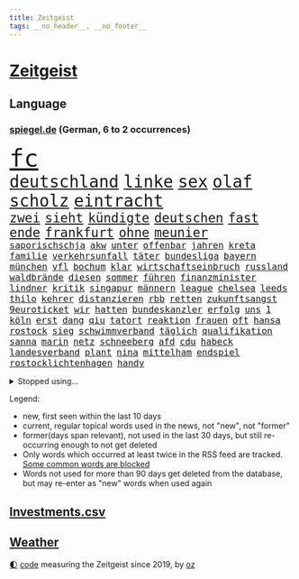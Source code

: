 ```yaml
---
title: Zeitgeist
tags: __no_header__, __no_footer__
---
```


# [Zeitgeist](https://oliz.io/zeitgeist/)

## Language

<h3><a href="https://www.spiegel.de" target="_blank">spiegel.de</a> (German, 6 to 2 occurrences)</h3>
<p style="font-family:monospace">
<span style="font-size:32pt"><a href="news_links.html#fc" class="current">fc</a></span>
<br>
<span style="font-size:22pt"><a href="news_links.html#deutschland" class="current">deutschland</a></span>
<span style="font-size:22pt"><a href="news_links.html#linke" class="current">linke</a></span>
<span style="font-size:22pt"><a href="news_links.html#sex" class="current">sex</a></span>
<span style="font-size:22pt"><a href="news_links.html#olaf" class="current">olaf</a></span>
<span style="font-size:22pt"><a href="news_links.html#scholz" class="current">scholz</a></span>
<span style="font-size:22pt"><a href="news_links.html#eintracht" class="current">eintracht</a></span>
<br>
<span style="font-size:17pt"><a href="news_links.html#zwei" class="current">zwei</a></span>
<span style="font-size:17pt"><a href="news_links.html#sieht" class="current">sieht</a></span>
<span style="font-size:17pt"><a href="news_links.html#kündigte" class="current">kündigte</a></span>
<span style="font-size:17pt"><a href="news_links.html#deutschen" class="current">deutschen</a></span>
<span style="font-size:17pt"><a href="news_links.html#fast" class="current">fast</a></span>
<span style="font-size:17pt"><a href="news_links.html#ende" class="current">ende</a></span>
<span style="font-size:17pt"><a href="news_links.html#frankfurt" class="current">frankfurt</a></span>
<span style="font-size:17pt"><a href="news_links.html#ohne" class="current">ohne</a></span>
<span style="font-size:17pt"><a href="news_links.html#meunier" class="new">meunier</a></span>
<br>
<span style="font-size:12pt"><a href="news_links.html#saporischschja" class="current">saporischschja</a></span>
<span style="font-size:12pt"><a href="news_links.html#akw" class="current">akw</a></span>
<span style="font-size:12pt"><a href="news_links.html#unter" class="current">unter</a></span>
<span style="font-size:12pt"><a href="news_links.html#offenbar" class="current">offenbar</a></span>
<span style="font-size:12pt"><a href="news_links.html#jahren" class="current">jahren</a></span>
<span style="font-size:12pt"><a href="news_links.html#kreta" class="current">kreta</a></span>
<span style="font-size:12pt"><a href="news_links.html#familie" class="current">familie</a></span>
<span style="font-size:12pt"><a href="news_links.html#verkehrsunfall" class="current">verkehrsunfall</a></span>
<span style="font-size:12pt"><a href="news_links.html#täter" class="current">täter</a></span>
<span style="font-size:12pt"><a href="news_links.html#bundesliga" class="current">bundesliga</a></span>
<span style="font-size:12pt"><a href="news_links.html#bayern" class="current">bayern</a></span>
<span style="font-size:12pt"><a href="news_links.html#münchen" class="current">münchen</a></span>
<span style="font-size:12pt"><a href="news_links.html#vfl" class="current">vfl</a></span>
<span style="font-size:12pt"><a href="news_links.html#bochum" class="current">bochum</a></span>
<span style="font-size:12pt"><a href="news_links.html#klar" class="current">klar</a></span>
<span style="font-size:12pt"><a href="news_links.html#wirtschaftseinbruch" class="current">wirtschaftseinbruch</a></span>
<span style="font-size:12pt"><a href="news_links.html#russland" class="current">russland</a></span>
<span style="font-size:12pt"><a href="news_links.html#waldbrände" class="current">waldbrände</a></span>
<span style="font-size:12pt"><a href="news_links.html#diesen" class="current">diesen</a></span>
<span style="font-size:12pt"><a href="news_links.html#sommer" class="current">sommer</a></span>
<span style="font-size:12pt"><a href="news_links.html#führen" class="current">führen</a></span>
<span style="font-size:12pt"><a href="news_links.html#finanzminister" class="current">finanzminister</a></span>
<span style="font-size:12pt"><a href="news_links.html#lindner" class="current">lindner</a></span>
<span style="font-size:12pt"><a href="news_links.html#kritik" class="current">kritik</a></span>
<span style="font-size:12pt"><a href="news_links.html#singapur" class="current">singapur</a></span>
<span style="font-size:12pt"><a href="news_links.html#männern" class="current">männern</a></span>
<span style="font-size:12pt"><a href="news_links.html#league" class="current">league</a></span>
<span style="font-size:12pt"><a href="news_links.html#chelsea" class="current">chelsea</a></span>
<span style="font-size:12pt"><a href="news_links.html#leeds" class="new">leeds</a></span>
<span style="font-size:12pt"><a href="news_links.html#thilo" class="new">thilo</a></span>
<span style="font-size:12pt"><a href="news_links.html#kehrer" class="new">kehrer</a></span>
<span style="font-size:12pt"><a href="news_links.html#distanzieren" class="new">distanzieren</a></span>
<span style="font-size:12pt"><a href="news_links.html#rbb" class="current">rbb</a></span>
<span style="font-size:12pt"><a href="news_links.html#retten" class="current">retten</a></span>
<span style="font-size:12pt"><a href="news_links.html#zukunftsangst" class="new">zukunftsangst</a></span>
<span style="font-size:12pt"><a href="news_links.html#9euroticket" class="current">9euroticket</a></span>
<span style="font-size:12pt"><a href="news_links.html#wir" class="current">wir</a></span>
<span style="font-size:12pt"><a href="news_links.html#hatten" class="current">hatten</a></span>
<span style="font-size:12pt"><a href="news_links.html#bundeskanzler" class="current">bundeskanzler</a></span>
<span style="font-size:12pt"><a href="news_links.html#erfolg" class="current">erfolg</a></span>
<span style="font-size:12pt"><a href="news_links.html#uns" class="current">uns</a></span>
<span style="font-size:12pt"><a href="news_links.html#1" class="current">1</a></span>
<span style="font-size:12pt"><a href="news_links.html#köln" class="current">köln</a></span>
<span style="font-size:12pt"><a href="news_links.html#erst" class="current">erst</a></span>
<span style="font-size:12pt"><a href="news_links.html#dang" class="current">dang</a></span>
<span style="font-size:12pt"><a href="news_links.html#qiu" class="current">qiu</a></span>
<span style="font-size:12pt"><a href="news_links.html#tatort" class="current">tatort</a></span>
<span style="font-size:12pt"><a href="news_links.html#reaktion" class="current">reaktion</a></span>
<span style="font-size:12pt"><a href="news_links.html#frauen" class="current">frauen</a></span>
<span style="font-size:12pt"><a href="news_links.html#oft" class="current">oft</a></span>
<span style="font-size:12pt"><a href="news_links.html#hansa" class="current">hansa</a></span>
<span style="font-size:12pt"><a href="news_links.html#rostock" class="current">rostock</a></span>
<span style="font-size:12pt"><a href="news_links.html#sieg" class="current">sieg</a></span>
<span style="font-size:12pt"><a href="news_links.html#schwimmverband" class="new">schwimmverband</a></span>
<span style="font-size:12pt"><a href="news_links.html#täglich" class="current">täglich</a></span>
<span style="font-size:12pt"><a href="news_links.html#qualifikation" class="current">qualifikation</a></span>
<span style="font-size:12pt"><a href="news_links.html#sanna" class="current">sanna</a></span>
<span style="font-size:12pt"><a href="news_links.html#marin" class="current">marin</a></span>
<span style="font-size:12pt"><a href="news_links.html#netz" class="current">netz</a></span>
<span style="font-size:12pt"><a href="news_links.html#schneeberg" class="new">schneeberg</a></span>
<span style="font-size:12pt"><a href="news_links.html#afd" class="current">afd</a></span>
<span style="font-size:12pt"><a href="news_links.html#cdu" class="current">cdu</a></span>
<span style="font-size:12pt"><a href="news_links.html#habeck" class="current">habeck</a></span>
<span style="font-size:12pt"><a href="news_links.html#landesverband" class="current">landesverband</a></span>
<span style="font-size:12pt"><a href="news_links.html#plant" class="current">plant</a></span>
<span style="font-size:12pt"><a href="news_links.html#nina" class="current">nina</a></span>
<span style="font-size:12pt"><a href="news_links.html#mittelham" class="new">mittelham</a></span>
<span style="font-size:12pt"><a href="news_links.html#endspiel" class="current">endspiel</a></span>
<span style="font-size:12pt"><a href="news_links.html#rostocklichtenhagen" class="new">rostocklichtenhagen</a></span>
<span style="font-size:12pt"><a href="news_links.html#handy" class="current">handy</a></span>
</p>
<details>
<summary>Stopped using...</summary>
<p class="former" style="font-size:12pt">
bemüht(669) kohle(668) richtigen(668) verfolgen(668) alarm(667) bundesamt(667) esken(667) saskia(667) vergewaltigung(667) welchem(667) arzt(666) bundesländer(666) fünfte(666) kollegen(666) lehrer(666) cdupolitiker(665) erholung(665) freien(665) konservativen(665) stoppen(665) verdient(665) beschwerde(664) genannt(664) klimaneutral(664) torjäger(664) wald(664) 26(663) babys(663) digitaler(663) drama(663) drosten(663) lockdowns(663) taylor(663) verwirrung(663) weitergeht(663) ändert(663) erinnerungen(662) gesorgt(662) lehnen(662) oberste(662) verhängen(662) vielerorts(662) vorzeitig(662) vorübergehend(662) berichte(661) bmw(661) entlassen(661) frank(661) halben(661) rückschlag(661) spur(661) teilnehmen(661) usbehörden(661) deswegen(660) lager(660) passen(660) reiner(660) verteidigungsministerin(660) ziemlich(660) 2011(659) csuchef(659) januar(659) jüdische(659) konzerne(659) lieben(659) partner(659) streitkräfte(659) umso(659) beeinflussen(658) folgte(658) genutzt(658) gewerkschaft(658) hunderten(658) i(658) ließen(658) menschenleben(658) rassistische(658) sicherte(658) stoppt(658) weshalb(658) 130(657) amerikanischen(657) behandeln(657) bekamen(657) härter(657) kritische(657) messi(657) netflix(657) rafael(657) reichte(657) respekt(657) restaurants(657) wies(657) wirtschaftlichen(657) wohnen(657) zinsen(657) bundesweite(656) dicht(656) gemeinsamen(656) nahen(656) venezuela(656) versteckt(656) verstärkt(656) bekämpfen(655) gestrichen(655) kräftig(655) ministerpräsidenten(655) nordsee(655) stimme(655) anschläge(654) beschließen(654) crash(654) minderjährige(654) texas(654) abgesetzt(653) bestimmten(653) distanz(653) schreibt(653) stärke(653) 10(652) ausschuss(652) mitglieder(652) vorstellen(652) abgehört(651) coronapolitik(651) durchsuchungen(651) gering(651) kehrte(651) nordirland(651) roman(651) stuft(651) unbedingt(651) verlauf(651) aufgegeben(650) freilassung(650) journalistin(650) sinn(650) viertelfinale(650) berater(649) brauche(649) größeren(649) half(649) kontrollen(649) beschränkungen(648) gekauft(648) gestoppt(648) goldenen(648) kunst(648) privat(648) gesetze(647) option(647) aktivistin(646) berühmte(646) ehepaar(646) feld(646) euparlament(645) gerechnet(645) spotify(645) aktie(644) behalten(644) echten(644) sachsens(644) ordnung(643) verfassung(643) überstanden(643) laufenden(642) text(642) argentinien(641) nationalen(641) sergio(641) springen(641) stiegen(641) vorgelegt(641) zurückgegangen(641) präsidentenwahl(639) ausrüstung(638) schießen(638) digital(637) top(637) kate(636) insassen(635) trauern(633) ämter(632) 76(630) gehörte(630) schwung(630) klimaziele(628) beweise(627) bundeswehrsoldaten(627) palmer(626) kapitel(624) vorläufig(624) angeboten(623) gesundheitliche(623) termine(620) athletinnen(619) coronaimpfungen(617) herausforderungen(617) beendete(615) erhebliche(614) annäherung(613) staatsoberhaupt(609) inseln(607) daheim(603) betrunkener(602) reihen(602) ausgemacht(601) gesetzlichen(600) quadratmeter(600) vereins(598) möglichkeit(594) ärgern(594) berühmtesten(590) brutalen(586) leiter(585) stopp(584) motivation(574) spritze(573) schlaf(564) niederländer(562) währung(557) gewinne(556) infos(556) zusätzlichen(556) gemüse(546) fuhren(541) konkreten(527) haiti(523) direkten(514) hochschulen(514) fängt(508) rum(506) happy(503) verantwortliche(499) zusammengebrochen(495) reue(494) 2001(486) unis(482) bka(457) fußballnationalmannschaft(456) brian(454) 25jährige(440) hofmann(437) kontinent(431) gegend(428) gesichtet(419) sammelt(409) fluggesellschaften(405) staatschefs(404) unseres(402) zerstörte(399) astronomen(398) liebt(397) arme(396) zwingen(394) sätze(390) 9(388) düster(386) erpressen(386) britisches(384) rekordwert(383) autoren(382) floh(381) fühlte(379) geldstrafen(378) dominieren(374) knie(373) bedankt(372) flut(372) verstorben(372) superstars(371) winde(367) beliebte(366) flutkatastrophe(364) forschungsteam(364) fällig(364) hochwasser(363) immobilienmarkt(363) ahrtal(361) siebzigerjahren(361) kameras(360) norwegischen(359) äußerung(359) wechselte(358) highlights(356) komitee(356) berühmteste(349) erhofft(349) alternative(345) häfen(343) gewidmet(341) börsen(340) gewohnt(340) rückgabe(339) tabellenführer(337) moderner(335) überraschende(333) niedergang(332) social(332) ussoldaten(331) gehälter(328) ließe(328) momente(327) ausgeschöpft(326) fifa(326) illegaler(326) eindeutig(325) gewandt(325) staatspräsident(324) kalten(323) teamkollege(323) staatsanwältin(318) umbruch(318) wittert(316) wachsende(315) fracht(314) tiger(314) konflikts(311) abhängigkeit(307) absicht(307) einigt(307) mutmaßliches(307) staatssekretär(306) grafiken(305) jeffrey(304) beschlagnahmen(301) minus(299) unterhaus(298) siebten(297) station(297) beider(296) mehrfamilienhaus(296) erneutes(294) fluglinie(294) hofreiter(293) mächtig(290) suizid(290) kombination(288) spürbar(288) kredite(286) plastikmüll(286) arbeitslosen(285) shanghai(282) perspektive(281) schlimme(280) verblüffend(280) komplette(279) staates(279) umsetzung(279) überlastung(278) aktivitäten(276) wilden(274) 30000(272) rechtsextremer(271) anfangen(270) fahndet(266) steuereinnahmen(265) betriebsrat(260) feuerte(259) geringer(258) königreich(257) rande(257) schienen(257) unserem(257) mehrheitlich(256) schärfere(255) empfindliche(254) lärm(253) fabian(252) technischer(252) extremer(251) sportlichen(251) unterhaltung(251) macrons(250) jahresbeginn(245) aktivistinnen(244) amtsinhaber(242) kompromiss(240) sportliche(240) ausfuhr(239) verabschieden(238) aussetzen(237) management(236) kachelmann(232) ezb(231) klappt(231) personalnot(230) gestaltet(229) möchten(229) pflegerinnen(227) borrell(225) josep(225) patzer(224) verbündete(223) küche(221) beamter(220) transport(220) rechner(219) betrachtet(218) kader(217) sanitäter(216) südosten(216) cool(215) genehmigt(214) wimbledon(214) erleiden(213) führungsriege(213) zerstörung(213) abwehrspieler(212) way(211) küken(209) vorwoche(209) brot(208) 2500(206) lambrecht(206) zahlreicher(202) ausreise(201) auszugeben(200) beschäftigen(200) mutigen(198) peilt(198) erweitern(196) geklagt(196) lebensmittelpreise(195) einfachen(194) hartes(194) strafzahlung(193) 2002(191) luftangriffe(191) kraftwerke(190) marilyn(189) angeheizt(187) unabhängiger(187) justizministerium(185) verweist(185) diabetes(183) erschöpfung(183) krankheiten(183) trick(183) bestand(182) elektronisch(182) strände(182) emotionalen(181) horror(181) afrikanischen(180) straflager(180) symptomen(180) architektin(179) moniert(179) drahtzieher(176) gezahlt(176) nützt(176) zurecht(176) reichweite(175) rüstungskonzern(175) gymnasium(174) nonnenwerth(174) schlacht(174) verleiht(173) 83jährige(172) unicef(172) ustruppen(172) lasten(171) philosoph(171) infolge(170) ordnet(170) homosexualität(169) betreibt(167) end(167) verwaltung(167) übersteht(167) alarmbereitschaft(166) bill(166) kaja(166) male(166) schätzt(166) 17jährige(165) mögliches(165) verräter(165) 40000(164) arbeitslos(163) konkurrentin(163) prophezeit(163) unbewaffnete(163) untersuchungsbericht(163) aufsichtsrat(162) krause(162) neubrandenburg(161) bürokratie(160) kirchen(160) ramadan(160) verpuffen(160) autofahrerin(159) verübt(159) übergossen(158) disqualifiziert(156) wachsenden(156) immobilienpreise(155) zurückgewiesen(155) johanna(154) spiegeltitelstory(154) vorsichtig(154) gegendemonstranten(153) südamerika(153) luftraum(152) roller(152) bestände(151) ernsthaft(151) grundwasser(151) schneiden(151) sensationelle(151) luxusautos(150) verspätet(149) gebiete(148) glimpflich(148) zunehmen(148) mangelhaft(147) begeben(146) erneuerbare(146) gegenden(146) russlandsanktionen(146) ausweitung(145) geheimdienstchef(145) taktik(145) widmen(145) ampeln(144) passé(144) masse(143) profitierte(143) sanktionspaket(143) 86jährige(142) schneidet(142) arbeitsbedingungen(141) betrieben(141) geforderten(141) invasoren(141) sberbank(141) turner(141) 32jährige(140) aussetzung(140) außenpolitische(140) kiewer(140) statistisches(140) regierungskritiker(139) ampelfraktionen(138) duo(138) verfolgungsjagd(138) zwingt(138) bundesgebiet(137) maskendeals(137) rabatt(137) emotionaler(136) hungern(136) offenbarung(136) abgewehrt(135) importstopp(135) marathon(135) 2035(134) notwendige(134) robust(134) wiedereinführung(134) regisseurs(133) rheinmetall(133) träfe(133) ukrainekrieges(133) wesel(133) ölembargo(133) antwortet(132) microsoft(132) sexualisierte(132) institutionen(131) äckern(130) angriffskrieges(129) euaußenbeauftragte(129) wände(129) gasembargo(127) geburtsklinik(127) raketenangriff(127) verbraucht(127) deep(126) flossen(126) nationalelf(125) wohngebiete(124) leuchten(123) anfänge(122) bewaffnet(122) lautete(122) leitungen(121) sommerpause(121) roms(120) fair(119) fukushima(119) jake(119) kapitulation(119) unerwünscht(119) doppelsieg(118) satte(118) zwangsarbeit(117) ausharren(116) eckpunkte(115) kreuz(115) medizinisch(115) vorgeschichte(115) atomkrieg(114) spürt(114) traditionsreiche(114) stilllegung(113) kotropfen(112) motto(112) öffentlicher(112) handys(111) minimal(111) träge(111) wurst(111) gewalttätige(110) my(110) pipelines(110) schwarzes(110) bevölkerungsschutz(109) euroraum(109) privathaushalte(109) schienennetz(109) schmecken(109) beruflichen(108) leber(108) rajapaksa(108) rotes(108) volkswirtschaft(108) kripo(107) meistert(107) orientierung(107) ach(106) beigelegt(106) beschuldigen(106) bestechlichkeit(106) bremse(106) getreidelieferungen(106) bogen(105) zusammenstößen(105) bundesjustizminister(103) buschland(103) fernen(103) streitereien(103) teilhabe(103) züchter(103) wetterexperten(102) feste(101) stichwahl(101) woods(101) gewalttaten(100) windparks(100) amber(99) heard(99) metall(99) pkk(99) schießerei(99) tummeln(99) afrikaner(98) mitteilen(98) nepal(98) rechenschaft(98) besetzen(97) bäckerei(97) cut(97) note(97) statistischem(97) widersprüche(97) hammer(96) obdachlose(96) thore(96) aufstocken(95) gentleman(94) passanten(94) pferderennen(94) spdbundestagsfraktion(94) dahin(93) frühzeitig(93) griechischer(93) nordstream(93) mobile(92) 750(91) besserer(91) dieselautos(91) kassenschlager(91) konsequenz(91) rheinmaingebiet(91) staatsanwaltschaften(91) caster(90) flott(90) gefährdete(90) georgiewa(90) iwfchefin(90) kristalina(90) routen(90) schau(90) verschifft(90) hindernisse(89) obst(89) susanne(89) verbrenneraus(89) vogel(89) baugenehmigungen(88) dämpfe(88) erdogan(88) giftige(88) werten(88) act(87) formal(87) kühlschrank(87) parlamentarischer(87) skandalen(87) torsten(86) zehnten(86) dfbtor(85) 58jährigen(84) 73jährige(84) kippt(84) rekordhitze(84) riskanter(84) sonntagsfrage(84) ausweichen(83) chiellini(83) militäroffensive(83) südfranzösischen(83) zurücktreten(83) arbeitskräftemangel(82) skulpturen(82) gesetzes(81) neuigkeiten(81) steine(81) stresstest(81) verlobten(81) entschiedener(80) falschem(80) unanständig(80) billiges(79) nuklearstreitkräfte(79) plagt(79) stramm(79) anlaufstelle(78) ibrahimović(78) privathaushalten(78) wirtschaftsministeriums(78) zlatan(78) abtransportiert(77) gefälschter(77) luisa(77) space(77) spähsoftware(77) walker(77) existenziellen(76) goetheinstitut(76) schnecken(76) vorgeschrieben(76) 2026(75) ereignete(75) hackerangriffe(75) reizvoll(75) spanischer(75) stehle(75) willkür(75) ölmarkt(75) monroe(74) plagiatsvorwürfe(74) südasiatische(74) trüben(74) assadregimes(73) girl(73) güterzug(73) handelskonzern(73) mafia(73) schutzweste(73) vwkonzern(73) entwickler(72) eoffensive(72) europameister(72) mexikaner(72) ständiger(72) unohilfe(72) verleumdungsprozess(72) alleingang(71) bangladesch(71) europaparlament(71) förde(71) überschlägt(71) 1200(70) klimapläne(70) milliardenhilfen(70) multimillionär(70) sexuellem(70) unobericht(70) 195(69) 96jährige(69) beatles(69) cruise(69) erlaubnis(69) gedächtnis(69) markigen(69) schwaches(69) vorrunde(69) wolke(69) überragt(69) angesprochen(68) fernverkehr(68) ratingen(68) verhandlung(68) demonstrierende(67) ernannt(67) pöbelte(67) rooney(67) beileid(66) deportierte(66) empfängnisverhütung(66) hemer(66) kundschaft(66) schutzmasken(66) 8(65) altenberger(65) coronafrei(65) fahndung(65) ferdinand(65) kommissarin(65) kämna(65) lennard(65) produkten(65) ungleichheit(65) verwenden(65) exmann(64) kühnert(64) minusma(64) reumütig(64) schroff(64) unomission(64) eyckhoff(63) verkörperte(63) votum(63) abgibt(62) gefahndet(62) herzrasen(62) lng(62) pakt(62) spdgeneralsekretär(62) alfred(61) campingplatz(61) dauercamper(61) däne(61) geister(61) kasparow(61) klimaschädlichen(61) laufender(61) sonnig(61) turnen(61) empfehlungen(60) galten(60) selbstbestimmung(60) sicherheiten(60) aufzuklären(59) ermittlungsgruppe(59) polittalk(59) save(59) schmetterlinge(59) umgestellt(59) w(59) zusammengekommen(59) besiegelt(58) geringen(58) irans(58) islamistische(58) kurznachrichtendienstes(58) oberkörper(58) as(57) beeindruckende(57) georgia(57) gesellschaftliche(57) wattenmeer(57) westeuropa(57) 30mal(56) tagessieg(56) verstößen(56) wechselwilligen(56) xavi(56) mourinho(55) senator(55) staatskassen(55) tempel(55) uniform(55) zwangspause(55) aufbringen(54) aufschrei(54) dina(54) drogenboss(54) gleichstellung(54) idol(54) meistgesuchten(54) verfassungsbeschwerde(54) wirtschaftskrieg(54) anbaufläche(53) gesamtführender(53) unbewaffneten(53) auswerten(52) autopsie(52) blöße(52) kissinger(52) tiktokvideos(52) unten(52) 86(51) gelacht(51) madrids(51) massenproteste(51) stade(51) steuerfahnder(51) syriens(51) weltwirtschaftsforum(51) israelbesuch(50) mo(50) rückseite(50) sinnbild(50) verträgt(50) abstriche(49) camilla(49) erzählungen(49) rundfahrt(49) uvalde(49) zunehmender(49) #metoo(48) bernard(48) bestimmter(48) defekt(48) haushaltspolitik(48) hundertjährige(48) mühe(48) schulmassaker(48) schweinepest(48) absoluter(47) keilt(47) partisanen(47) pfefferspray(47) romanen(47) verlängerte(47) vorzudringen(47) entfernte(46) zertifikat(46) gesundheitswesen(45) kremlgegner(45) landsmanns(45) lohnsteigerungen(45) mächtige(45) ruhig(45) verschont(45) überstellt(45) …(45) afdpolitiker(44) formats(44) gnabry(44) krankschreibung(44) serge(44) sonderregel(44) telefonische(44) bahnsteig(43) estnische(43) gareth(43) geworben(43) kallas(43) nähert(43) popart(43) schwebt(43) spahn(43) spdvorsitzende(43) staus(43) terrorismus(43) fehlten(42) güter(42) haftbar(42) lebenszeichen(42) öffentlichrechtliche(42) atlantikküste(41) community(41) einbau(41) erobern(41) gemeinschaftswährung(41) kz(41) oberbayerischen(41) rentnerinnen(41) getötetem(40) höherem(40) oberen(40) ortschaften(40) patsche(40) spdchefin(40) treu(40) ertrunken(39) monatelanger(39) regisseuren(39) söldnertruppe(39) tirol(39) welthits(39) änderte(39) feinde(38) homo(38) populismus(38) vorangehen(38) abwehrchef(37) angebots(37) arbeiteten(37) aufprall(37) blatt(37) golfstaat(37) resolution(37) unfalls(37) arbeitsunfall(36) autorinnen(36) dokumentation(36) forever(36) ig(36) rippenbruch(36) weltkonjunktur(36) widerlegt(36) wozu(36) 1958(35) 20jähriger(35) arizona(35) einschlugen(35) erntet(35) regelungen(35) ryan(35) vorläufige(35) 0(34) game(34) gasversorgers(34) knallbunte(34) norditalien(34) versorgen(34) benziner(33) devon(33) fünfmal(33) nahostreise(33) sondersteuer(33) trauung(33) umzug(33) alphabet(32) passau(32) trendet(32) außerordentliche(31) heißer(31) kulisse(31) 66(30) aufenthaltsort(30) erkältung(30) freizeit(30) parlamentsauflösung(30) sehe(30) spielerin(30) trainingslager(30) unsinn(30) wildtiere(30) altach(29) beobachtung(29) birte(29) einigkeit(29) kronprinz(29) meier(29) niedergelegt(29) personalie(29) vorarlberg(29) arndt(28) aufgelöst(28) berlinneukölln(28) borkum(28) bundesligisten(28) columbiabad(28) coronasommerwelle(28) erstickt(28) geschke(28) hungernden(28) palma(28) sommerwelle(28) terrormiliz(28) verdachtsobjekt(28) anschauen(27) anstehende(27) bürgertests(27) drosselung(27) erfüllung(27) fassungslos(27) gewehren(27) kämpferisch(27) onlinespiel(27) high(26) infizieren(26) kaliningrad(26) oldenburg(26) phantom(26) ausgebeutet(25) igmetallchef(25) kaulitz(25) sabine(25) schormann(25) serienfinale(25) unikliniken(25) fünfeinhalb(24) immunisiert(24) mister(24) sonnenblumenöl(24) antisemitismuseklat(23) beendigung(23) einlenken(23) privatsender(23) ratschläge(23) wache(23) bale(22) banner(22) eifrig(22) landeswährung(22) nachhaltige(22) niederschläge(22) solaranlage(22) warteschlangen(22) erneuerbarer(21) euphorie(21) fairen(21) forscherteam(21) ingeborgbachmannpreis(21) lubmin(21) ostseeexklave(21) ricky(21) säureanschlag(21) vernichtet(21) woke(21) übertreffen(21) bond(20) enthüllte(20) fünfsternebewegung(20) gesa(20) schlief(20) ansätze(19) bemängelt(19) brettspiel(19) gestohlenes(19) herman(19) netzhaut(19) verstanden(19) ana(18) gängige(18) heizöl(18) welternährung(18) eingerichtet(17) festgenommene(17) käse(17) maßstäbe(17) pflanzenarten(17) saale(17) schlechteren(17) südafrikanischen(17) belgier(16) durchgeführt(16) krater(16) neunmal(16) revival(16) teufel(16) verfassungsklage(16) angehoben(15) antisemit(15) geschlechter(15) staatshilfe(15) a44(14) aufwand(14) breiter(14) erleichterungen(14) gletscherabbruch(14) klagten(14) lohnerhöhungen(14) mara(14) trendwende(14) 151(13) bergetappe(13) biologin(13) couture(13) haute(13) marmolata(13) sommerfest(13) staatseinstieg(13) vorjahreszeitraum(13) ärztevertreter(13) 2040(12) aufgetan(12) elfte(12) gotabaya(12) hinault(12) jasper(12) jva(12) minions(12) philipsen(12) provisionen(12) rojas(12) spdsommerfest(12) yulimar(12) ausbleiben(11) eingefangen(11) fazit(11) hausärzteverbandschef(11) jayland(11) knalleffekt(11) weigeldt(11)
</p>
</details>
<p>Legend:
<ul>
<li><span class="new">new</span>, first seen within the last 10 days</li>
<li><span class="current">current</span>, regular topical words used in the news, not "new", not "former"</li>
<li><span class="former">former(days span relevant)</span>, not used in the last 30 days, but still re-occurring enough to not get deleted</li>
<li>Only words which occurred at least twice in the RSS feed are tracked. <a href="language/filters.py">Some common words are blocked</a></li>
<li>Words not used for more than 90 days get deleted from the database, but may re-enter as "new" words when used again</li>
</ul>
</p>

## [Investments](investments.html)[.csv](investments.csv)

## [Weather](weather.html)

<footer>
<a href="javascript:toggleTheme()" class="nav">🌓</a>
<a href="https://github.com/ooz/zeitgeist">code</a> measuring the Zeitgeist since 2019, by <a href="https://oliz.io">oz</a>
</footer>
